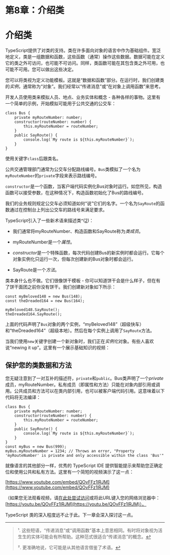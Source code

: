 # 第8章：介绍类

# 介绍类

TypeScript提供了对类的支持。类在许多面向对象的语言中作为基础组件。宽泛地定义，类是一组数据和函数，这些函数（通常）操作这些数据。数据可能在定义它的类之外可访问，也可能不可访问。同样，类函数可能在其包含类之外可用，也可能不可用。您可以做出这些决定。

您可以将类视为定义功能模板。这就是“数据和函数”部分。在运行时，我们创建类的*实例*，通常称为“对象”。我们经常以“传递消息”或“在对象上调用函数”来思考。

开发人员使用类来模拟人员、地点、业务实体和概念 - 各种各样的事物。这里有一个简单的示例，开始模拟可能用于公共交通的公交车：

```
class Bus {
    private myRouteNumber: number;
    constructor(routeNumber: number) {
        this.myRouteNumber = routeNumber;
    }
    public SayRoute() {
        console.log(`My route is ${this.myRouteNumber}`);
    }
} 
```

使用关键字`class`后跟类名。

公共交通管理部门通常为公交车分配路线编号。`Bus`类模拟了一个名为`myRouteNumber`的`private`字段来表示路线编号。

`constructor`是一个函数，当客户端代码实例化Bus对象时运行。如您所见，构造函数可以接受参数，在这种情况下，构造函数初始化了Bus的路线编号。

我们的业务规则规定公交车必须知道如何“说”它们的名字。一个名为`SayRoute`的函数通过在控制台上列出公交车的路线号来满足要求。

TypeScript引入了一些新术语来描述类^([2](#fn_2))：

+   我们通常将myRouteNumber、构造函数和SayRoute称为*类成员*。

+   myRouteNumber是一个*属性*。

+   *constructor*是一个特殊函数，每次代码创建Bus的新实例时都会运行。它每个对象实例化只运行一次，但每次创建新的Bus对象时都会运行。

+   SayRoute是一个*方法*。

类本身什么也不做。它们很像饼干模板 - 你可以知道饼干会是什么样子，但在有了饼干面团之前你没有饼干。我们创建新对象如下所示：

```
const myBeloved148 = new Bus(148);
const theDreaded164 = new Bus(164);

myBeloved148.SayRoute();
theDreaded164.SayRoute(); 
```

上面的代码声明了`Bus`对象的两个实例，“myBeloved148”（超级快车）和“theDreaded164”（超级本地）。然后在每个实例上调用了`SayRoute`方法。

当我们使用`new`关键字创建一个新对象时，我们正在*实例化*对象。有些人喜欢说“newing it up”。这里有一个展示基础知识的视频：

## 保护您的类数据和方法

您无疑注意到了一对互补的描述符，`private`和`public`。Bus类声明了一个*private*成员，myRouteNumber。私有成员（即属性和方法）只能在对象内部引用或调用。公共成员和方法可以在类内部引用，也可以被客户端代码引用。这意味着以下代码将无法编译：

```
class Bus {
    private myRouteNumber: number;
    constructor(routeNumber: number) {
        this.myRouteNumber = routeNumber;
    }
    public SayRoute() {
        console.log(`My route is ${this.myRouteNumber}`);
    }
}
const myBus = new Bus(999);
myBus.myRouteNumber = 1234; // Throws an error, "Property 'myRouteNumber' is private and only accessible within the class 'Bus'" 
```

就像语言的其他部分一样，优秀的 TypeScript IDE 提供智能提示来帮助您正确定位和使用公共和私有方法。这里有一个简短的视频演示了这一点：

[https://www.youtube.com/embed/QOvFFz1lRJM](https://www.youtube.com/embed/QOvFFz1lRJM)

（如果您无法观看视频，请[在此处尝试访问](https://youtu.be/QOvFFz1lRJM)或将此URL键入您的网络浏览器中：[https://youtu.be/QOvFFz1lRJM](https://youtu.be/QOvFFz1lRJM)）。

TypeScript 类的深入程度远不止于此。下一章会深入探讨这一点。

* * *

> ¹. 这些短语，“传递消息”或“调用函数”基本上意思相同。有时将对象视为活生生的实体可能会有所帮助。这种范式很适合“传递消息”的概念。[↩](#reffn_1 "返回文本中的脚注[1]")
> 
> ². 更准确地说，它可能是从其他语言借鉴了术语。[↩](#reffn_2 "返回文本中的脚注[2]")
